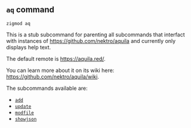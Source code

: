 ## `aq` command
```
zigmod aq
```

This is a stub subcommand for parenting all subcommands that interfact with instances of https://github.com/nektro/aquila and currently only displays help text.

The default remote is https://aquila.red/.

You can learn more about it on its wiki here: https://github.com/nektro/aquila/wiki.

The subcommands available are:
- [`add`](aq_add.md)
- [`update`](aq_update.md)
- [`modfile`](aq_modfile.md)
- [`showjson`](aq_showjson.md)
